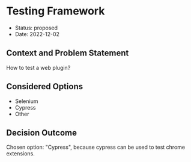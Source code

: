 # Testing Framework

* Status: proposed
* Date: 2022-12-02

## Context and Problem Statement

How to test a web plugin?

## Considered Options

* Selenium
* Cypress
* Other

## Decision Outcome

Chosen option: "Cypress", because cypress can be used to test chrome extensions.
